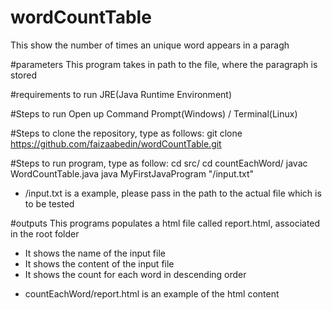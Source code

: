 # wordCountTable
This show the number of times an unique word appears in a paragh

#parameters
This program takes in path to the file, where the paragraph is stored

#requirements to run
JRE(Java Runtime Environment)

#Steps to run 
Open up Command Prompt(Windows) / Terminal(Linux)

#Steps to clone the repository, type as follows: 
git clone https://github.com/faizaabedin/wordCountTable.git

#Steps to run program, type as follow: 
cd src/
cd countEachWord/
javac WordCountTable.java
java MyFirstJavaProgram "/input.txt"
* /input.txt is a example, please pass in the path to the actual file which is to be tested

#outputs 
This programs populates a html file called report.html, associated in the root folder
- It shows the name of the input file
- It shows the content of the input file
- It shows the count for each word in descending order 

* countEachWord/report.html is an example of the html content

